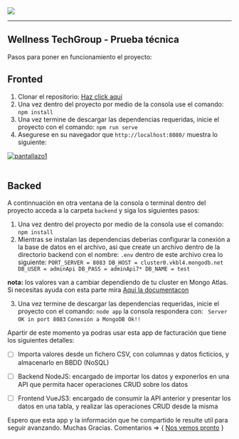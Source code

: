 ![](https://cdn-images-1.medium.com/fit/t/1600/480/1*4izVrbT8LE14PeLaBg9vjA.png)


----------
## Wellness TechGroup - Prueba técnica

Pasos para poner en funcionamiento el proyecto:

 ## **Fronted**
1. Clonar el repositorio: [Haz click aquí](https://github.com/DesarrolloWebSeven/wellness.git)
2. Una vez dentro del proyecto por medio de la consola use el comando: `npm install`
3. Una vez termine de descargar las dependencias requeridas, inicie el proyecto con el comando: `npm run serve`
4. Asegurese en su navegador que `http://localhost:8080/` muestra lo siguiente:

<a href="#"><img src="https://i.ibb.co/N3cJ4ZW/pantallazo1.png" alt="pantallazo1" border="0"></a><br /><a target='_blank' href='https://imgbb.com/'></a><br />

## **Backed**
A continnuación en otra ventana de la consola o terminal dentro del proyecto acceda a la carpeta `backend` y siga los siguientes pasos:

1. Una vez dentro del proyecto por medio de la consola use el comando: `npm install`
2. Mientras se instalan las dependencias deberias configurar la conexión a la base de datos en el archivo, asi que create un archivo dentro de la directorio backend con el nombre: `.env`
dentro de este archivo crea lo siguiente:
`PORT_SERVER = 8083
DB_HOST = cluster0.vkbl4.mongodb.net
DB_USER = adminApi
DB_PASS = adminApi7*
DB_NAME = test`

**nota:** los valores van a cambiar dependiendo de tu cluster en Mongo Atlas. Si necesitas ayuda con esta parte mira [Aqui la documentacon](https://docs.atlas.mongodb.com/driver-connection/)

3. Una vez termine de descargar las dependencias requeridas, inicie el proyecto con el comando: `node app` la consola respondera con: ` Server OK in port 8083` 
`Conexión a MongoDB Ok!!`

Apartir de este momento ya podras usar esta app de facturación que tiene los siguientes detalles:

- [ ] 	Importa valores desde un fichero CSV, con columnas y datos ficticios, y almacenarlo en BBDD (NoSQL)
- [ ] 	Backend NodeJS: encargado de importar los datos y exponerlos en una API que permita hacer operaciones CRUD sobre los datos
- [ ]	Frontend VueJS3: encargado de consumir la API anterior y presentar los datos en una tabla, y realizar las operaciones CRUD desde la misma


Espero que esta app y la información que he compartido le resulte util para seguir avanzando.
Muchas Gracias.
Comentarios => { [Nos vemos pronto](https://www.linkedin.com/in/victorbonillac/) } 

